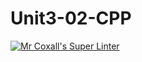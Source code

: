 # Unit3-02-CPP
[![Mr Coxall's Super Linter](https://github.com/ICS3U-Programming-CarolynWP/Unit3-02-CPP/workflows/Mr%20Coxall's%20Super%20Linter/badge.svg)](https://github.com/ICS3U-Programming-CarolynWP/Unit3-02-CPP/actions/)
